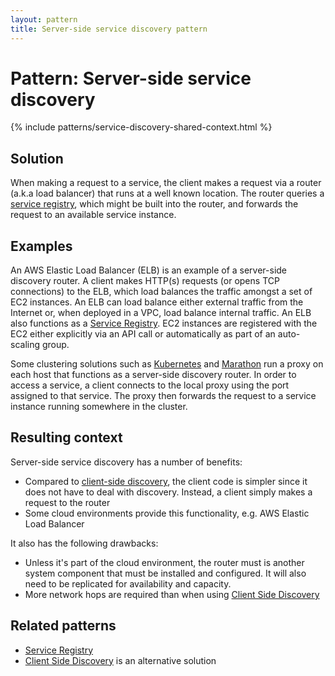 ```yaml
---
layout: pattern
title: Server-side service discovery pattern
---
```


# Pattern: Server-side service discovery

{% include patterns/service-discovery-shared-context.html %}

## Solution

When making a request to a service, the client makes a request via a router (a.k.a load balancer) that runs at a well known location.
The router queries a [service registry](service-registry.html), which might be built into the router, and forwards the request to an available service instance.

## Examples
 
An AWS Elastic Load Balancer (ELB) is an example of a server-side discovery router.
A client makes HTTP(s) requests (or opens TCP connections) to the ELB, which load balances the traffic amongst a set of EC2 instances.
An ELB can load balance either external traffic from the Internet or, when deployed in a VPC, load balance internal traffic.
An ELB also functions as a [Service Registry](service-registry.html).
EC2 instances are registered with the EC2 either explicitly via an API call or automatically as part of an auto-scaling group.

Some clustering solutions such as [Kubernetes](https://github.com/GoogleCloudPlatform/kubernetes/blob/master/docs/services.md) and [Marathon](https://mesosphere.github.io/marathon/docs/service-discovery-load-balancing.html) run a proxy on each host that functions as a server-side discovery router.
In order to access a service, a client connects to the local proxy using the port assigned to that service.
The proxy then forwards the request to a service instance running somewhere in the cluster.

## Resulting context

Server-side service discovery has a number of benefits:

* Compared to [client-side discovery](client-side-discovery.html), the client code is simpler since it does not have to deal with discovery. Instead, a client simply makes a request to the router
* Some cloud environments provide this functionality, e.g. AWS Elastic Load Balancer

It also has the following drawbacks:

* Unless it's part of the cloud environment, the router must is another system component that must be installed and configured. It will also need to be replicated for availability and capacity.
* More network hops are required than when using [Client Side Discovery](client-side-discovery.html)

## Related patterns

* [Service Registry](service-registry.html)
* [Client Side Discovery](client-side-discovery.html) is an alternative solution


